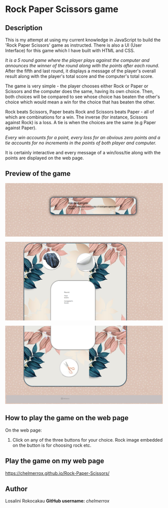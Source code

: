 # Rock Paper Scissors game

## Description

This is my attempt at using my current knowledge in JavaScript to build the 'Rock Paper Scissors' game as instructed.  There is also a UI (User Interface) for this game which I have
built with HTML and CSS.

*It is a 5 round game where the player plays against the computer and announces the winner of the round along with the points after each round.* After the fifth and last round, it 
displays a message of the player's overall result along with the player's total score and the computer's total score.

The game is very simple - the player chooses either Rock or Paper or Scissors and the computer does the same, having its own choice. Then, both choices will be compared to see whose
choice has beaten the other's choice which would mean a win for the choice that has beaten the other.

Rock beats Scissors, Paper beats Rock and Scissors beats Paper - all of which are combinations for a win. The inverse (for instance, Scissors against Rock) is a loss. A tie is when 
the choices are the same (e.g Paper against Paper).

*Every win accounts for a point, every loss for an obvious zero points and a tie accounts for no increments in the points of both player and computer.*

It is certainly interactive and every message of a win/loss/tie along with the points are displayed on the web page.

## Preview of the game 

![Rock-Paper-Scissors-title](images/heading-1.png)






![Rock-Paper-Scissors-game](images/game-ui-top-1.png)





![Rock-Paper-Scissors-game](images/game-ui-bottom-2.png)


## How to play the game on the web page

On the web page:

1. Click on any of the three buttons for your choice. Rock image embedded on the button is for choosing rock etc.

## Play the game on my web page

https://chelmerrox.github.io/Rock-Paper-Scissors/

## Author

Losalini Rokocakau **GitHub username:** *chelmerrox*
